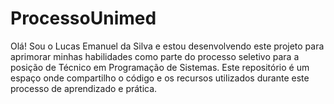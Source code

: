 # ProcessoUnimed
Olá! Sou o Lucas Emanuel da Silva e estou desenvolvendo este projeto para aprimorar minhas habilidades como parte do processo seletivo para a posição de Técnico em Programação de Sistemas. Este repositório é um espaço onde compartilho o código e os recursos utilizados durante este processo de aprendizado e prática.
